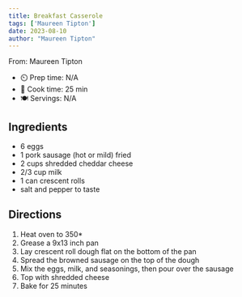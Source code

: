 ```yaml
---
title: Breakfast Casserole
tags: ['Maureen Tipton']
date: 2023-08-10
author: "Maureen Tipton"
---
```

From: Maureen Tipton

- ⏲️ Prep time: N/A
- 🍳 Cook time: 25 min
- 🍽️ Servings: N/A

## Ingredients

- 6 eggs
- 1 pork sausage (hot or mild) fried
- 2 cups shredded cheddar cheese
- 2/3 cup milk
- 1 can crescent rolls
- salt and pepper to taste

## Directions

1. Heat oven to 350*
2. Grease a 9x13 inch pan
3. Lay crescent roll dough flat on the bottom of the pan
4. Spread the browned sausage on the top of the dough
5. Mix the eggs, milk, and seasonings, then pour over the sausage
6. Top with shredded cheese
7. Bake for 25 minutes
